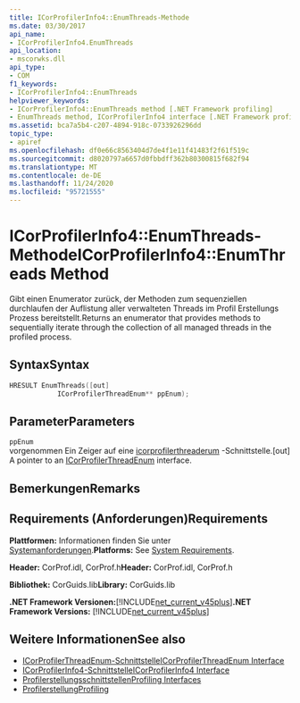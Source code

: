```yaml
---
title: ICorProfilerInfo4::EnumThreads-Methode
ms.date: 03/30/2017
api_name:
- ICorProfilerInfo4.EnumThreads
api_location:
- mscorwks.dll
api_type:
- COM
f1_keywords:
- ICorProfilerInfo4::EnumThreads
helpviewer_keywords:
- ICorProfilerInfo4::EnumThreads method [.NET Framework profiling]
- EnumThreads method, ICorProfilerInfo4 interface [.NET Framework profiling]
ms.assetid: bca7a5b4-c207-4894-918c-0733926296dd
topic_type:
- apiref
ms.openlocfilehash: df0e66c8563404d7de4f1e11f41483f2f61f519c
ms.sourcegitcommit: d8020797a6657d0fbbdff362b80300815f682f94
ms.translationtype: MT
ms.contentlocale: de-DE
ms.lasthandoff: 11/24/2020
ms.locfileid: "95721555"
---
```

# <a name="icorprofilerinfo4enumthreads-method"></a><span data-ttu-id="a7168-102">ICorProfilerInfo4::EnumThreads-Methode</span><span class="sxs-lookup"><span data-stu-id="a7168-102">ICorProfilerInfo4::EnumThreads Method</span></span>

<span data-ttu-id="a7168-103">Gibt einen Enumerator zurück, der Methoden zum sequenziellen durchlaufen der Auflistung aller verwalteten Threads im Profil Erstellungs Prozess bereitstellt.</span><span class="sxs-lookup"><span data-stu-id="a7168-103">Returns an enumerator that provides methods to sequentially iterate through the collection of all managed threads in the profiled process.</span></span>  
  
## <a name="syntax"></a><span data-ttu-id="a7168-104">Syntax</span><span class="sxs-lookup"><span data-stu-id="a7168-104">Syntax</span></span>  
  
```cpp  
HRESULT EnumThreads([out]  
            ICorProfilerThreadEnum** ppEnum);  
```  
  
## <a name="parameters"></a><span data-ttu-id="a7168-105">Parameter</span><span class="sxs-lookup"><span data-stu-id="a7168-105">Parameters</span></span>  

 `ppEnum`  
 <span data-ttu-id="a7168-106">vorgenommen Ein Zeiger auf eine [icorprofilerthreaderum](icorprofilerthreadenum-interface.md) -Schnittstelle.</span><span class="sxs-lookup"><span data-stu-id="a7168-106">[out] A pointer to an [ICorProfilerThreadEnum](icorprofilerthreadenum-interface.md) interface.</span></span>  
  
## <a name="remarks"></a><span data-ttu-id="a7168-107">Bemerkungen</span><span class="sxs-lookup"><span data-stu-id="a7168-107">Remarks</span></span>  
  
## <a name="requirements"></a><span data-ttu-id="a7168-108">Requirements (Anforderungen)</span><span class="sxs-lookup"><span data-stu-id="a7168-108">Requirements</span></span>  

 <span data-ttu-id="a7168-109">**Plattformen:** Informationen finden Sie unter [Systemanforderungen](../../get-started/system-requirements.md).</span><span class="sxs-lookup"><span data-stu-id="a7168-109">**Platforms:** See [System Requirements](../../get-started/system-requirements.md).</span></span>  
  
 <span data-ttu-id="a7168-110">**Header:** CorProf.idl, CorProf.h</span><span class="sxs-lookup"><span data-stu-id="a7168-110">**Header:** CorProf.idl, CorProf.h</span></span>  
  
 <span data-ttu-id="a7168-111">**Bibliothek:** CorGuids.lib</span><span class="sxs-lookup"><span data-stu-id="a7168-111">**Library:** CorGuids.lib</span></span>  
  
 <span data-ttu-id="a7168-112">**.NET Framework Versionen:**[!INCLUDE[net_current_v45plus](../../../../includes/net-current-v45plus-md.md)]</span><span class="sxs-lookup"><span data-stu-id="a7168-112">**.NET Framework Versions:** [!INCLUDE[net_current_v45plus](../../../../includes/net-current-v45plus-md.md)]</span></span>  
  
## <a name="see-also"></a><span data-ttu-id="a7168-113">Weitere Informationen</span><span class="sxs-lookup"><span data-stu-id="a7168-113">See also</span></span>

- [<span data-ttu-id="a7168-114">ICorProfilerThreadEnum-Schnittstelle</span><span class="sxs-lookup"><span data-stu-id="a7168-114">ICorProfilerThreadEnum Interface</span></span>](icorprofilerthreadenum-interface.md)
- [<span data-ttu-id="a7168-115">ICorProfilerInfo4-Schnittstelle</span><span class="sxs-lookup"><span data-stu-id="a7168-115">ICorProfilerInfo4 Interface</span></span>](icorprofilerinfo4-interface.md)
- [<span data-ttu-id="a7168-116">Profilerstellungsschnittstellen</span><span class="sxs-lookup"><span data-stu-id="a7168-116">Profiling Interfaces</span></span>](profiling-interfaces.md)
- [<span data-ttu-id="a7168-117">Profilerstellung</span><span class="sxs-lookup"><span data-stu-id="a7168-117">Profiling</span></span>](index.md)
